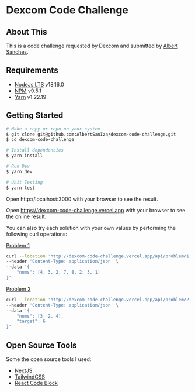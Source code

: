 # Dexcom Code Challenge

## About This

This is a code challenge requested by Dexcom and submitted by [Albert Sanchez](https://www.linkedin.com/in/albertsaniza).

## Requirements

-   [NodeJs LTS](https://nodejs.org/en/) v18.16.0
-   [NPM](https://nodejs.org/en/) v9.5.1
-   [Yarn](https://classic.yarnpkg.com/lang/en/docs/install) v1.22.19

## Getting Started

```bash
# Make a copy or repo on your system
$ git clone git@github.com:AlbertSanIza/dexcom-code-challenge.git
$ cd dexcom-code-challenge

# Install dependencies
$ yarn install

# Run Dev
$ yarn dev

# Unit Testing
$ yarn test

```

Open http://localhost:3000 with your browser to see the result.

Open https://dexcom-code-challenge.vercel.app with your browser to see the online result.

You can also try each solution with your own values by performing the following curl operations:

[Problem 1](https://github.com/AlbertSanIza/dexcom-code-challenge/blob/main/solutions/problem-1.ts)

```bash
curl --location 'http://dexcom-code-challenge.vercel.app/api/problem/1' \
--header 'Content-Type: application/json' \
--data '{
    "nums": [4, 3, 2, 7, 8, 2, 3, 1]
}'
```

[Problem 2](https://github.com/AlbertSanIza/dexcom-code-challenge/blob/main/solutions/problem-2.ts)

```bash
curl --location 'http://dexcom-code-challenge.vercel.app/api/problem/2' \
--header 'Content-Type: application/json' \
--data '{
    "nums": [3, 2, 4],
    "target": 6
}'
```

## Open Source Tools

Some the open source tools I used:

-   [NextJS](https://nextjs.org/)
-   [TailwindCSS](https://tailwindcss.com/)
-   [React Code Block](https://github.com/rajinwonderland/react-code-blocks)
